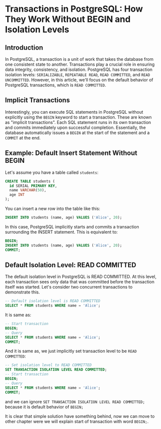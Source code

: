 # Transactions in PostgreSQL: How They Work Without BEGIN and Isolation Levels

## Introduction

In PostgreSQL, a transaction is a unit of work that takes the database from one consistent state to another. Transactions play a crucial role in ensuring data integrity, consistency, and isolation. PostgreSQL has four transaction isolation levels: `SERIALIZABLE`, `REPEATABLE READ`, `READ COMMITTED`, and `READ UNCOMMITTED`. However, in this article, we'll focus on the default behavior of PostgreSQL transactions, which is `READ COMMITTED`.

## Implicit Transactions

Interestingly, you can execute SQL statements in PostgreSQL without explicitly using the `BEGIN` keyword to start a transaction. These are known as "implicit transactions". Each SQL statement runs in its own transaction and commits immediately upon successful completion. Essentially, the database automatically issues a `BEGIN` at the start of the statement and a `COMMIT` at the end.

## Example: Default Insert Statement Without BEGIN

Let's assume you have a table called `students`:

```sql
CREATE TABLE students (
  id SERIAL PRIMARY KEY,
  name VARCHAR(50),
  age INT
);

```

You can insert a new row into the table like this:
```sql
INSERT INTO students (name, age) VALUES ('Alice', 20);

```

In this case, PostgreSQL implicitly starts and commits a transaction surrounding the INSERT statement. This is equivalent to:
```sql
BEGIN;
INSERT INTO students (name, age) VALUES ('Alice', 20);
COMMIT;
```

## Default Isolation Level: READ COMMITTED

The default isolation level in PostgreSQL is READ COMMITTED. At this level, each transaction sees only data that was committed before the transaction itself was started. Let's consider two concurrent transactions to demonstrate this.

```sql
-- Default isolation level is READ COMMITTED
SELECT * FROM students WHERE name = 'Alice';
```
It is same as:
```sql
-- Start transaction
BEGIN;
-- Query
SELECT * FROM students WHERE name = 'Alice';
COMMIT;
```
And it is same as, we just implicitly set transaction level to be `READ COMMITTED`:
```sql
-- Set isolation level to READ COMMITTED
SET TRANSACTION ISOLATION LEVEL READ COMMITTED;
-- Start transaction
BEGIN;
-- Query
SELECT * FROM students WHERE name = 'Alice';
COMMIT;
```
and we can ignore
``SET TRANSACTION ISOLATION LEVEL READ COMMITTED;``
because it is default behavior of ``BEGIN;``



It is clear that simple solution have something behind, now we can move to other chapter were
we will explain start of transaction with word ``BEGIN;``.
